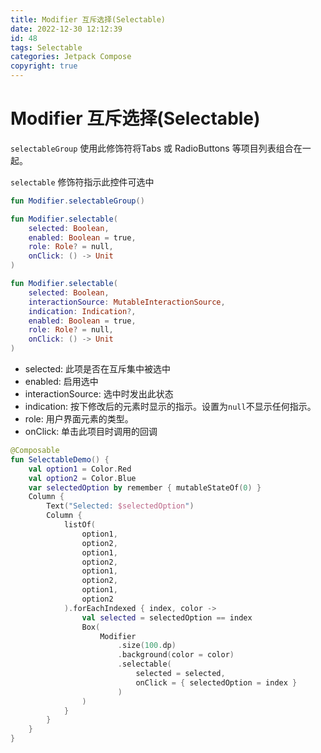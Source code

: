 ```yaml
---
title: Modifier 互斥选择(Selectable)
date: 2022-12-30 12:12:39
id: 48
tags: Selectable
categories: Jetpack Compose
copyright: true
---
```


# Modifier 互斥选择(Selectable)

`selectableGroup` 使用此修饰符将Tabs 或 RadioButtons 等项目列表组合在一起。

`selectable` 修饰符指示此控件可选中

```kotlin
fun Modifier.selectableGroup()

fun Modifier.selectable(
    selected: Boolean,
    enabled: Boolean = true,
    role: Role? = null,
    onClick: () -> Unit
)

fun Modifier.selectable(
    selected: Boolean,
    interactionSource: MutableInteractionSource,
    indication: Indication?,
    enabled: Boolean = true,
    role: Role? = null,
    onClick: () -> Unit
)
```

- selected: 此项是否在互斥集中被选中
- enabled: 启用选中
- interactionSource: 选中时发出此状态
- indication: 按下修改后的元素时显示的指示。设置为`null`不显示任何指示。
- role: 用户界面元素的类型。
- onClick: 单击此项目时调用的回调

```kotlin
@Composable
fun SelectableDemo() {
    val option1 = Color.Red
    val option2 = Color.Blue
    var selectedOption by remember { mutableStateOf(0) }
    Column {
        Text("Selected: $selectedOption")
        Column {
            listOf(
                option1,
                option2,
                option1,
                option2,
                option1,
                option2,
                option1,
                option2
            ).forEachIndexed { index, color ->
                val selected = selectedOption == index
                Box(
                    Modifier
                        .size(100.dp)
                        .background(color = color)
                        .selectable(
                            selected = selected,
                            onClick = { selectedOption = index }
                        )
                )
            }
        }
    }
}
```

